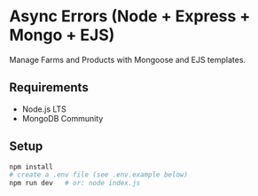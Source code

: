 # Async Errors (Node + Express + Mongo + EJS)

Manage Farms and Products with Mongoose and EJS templates.

## Requirements
- Node.js LTS
- MongoDB Community

## Setup
```bash
npm install
# create a .env file (see .env.example below)
npm run dev   # or: node index.js
